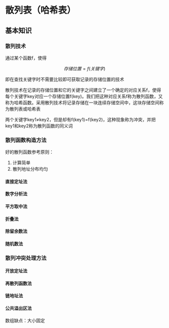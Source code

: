 # 散列表（哈希表）

## 基本知识

### 散列技术

通过某个函数f，使得

$$
存储位置=f(关键字)
$$

即在查找关键字时不需要比较即可获取记录的存储位置的技术

散列技术在记录的存储位置和它的关键字之间建立了一个确定的对应关系f，使得每个关键字key对应一个存储位置f(key)。我们把这种对应关系f称为散列函数，又称为哈希函数。采用散列技术将记录存储在一块连续存储空间中，这块存储空间称为散列表或哈希表

两个关键字key1≠key2，但是却有f(key1)=f(key2)，这种现象称为冲突，并把key1和key2称为散列函数的同义词

### 散列函数构造方法

好的散列函数参考原则：

1. 计算简单
2. 散列地址分布均匀

#### 直接定址法

#### 数字分析法

#### 平方取中法

#### 折叠法

#### 除留余数法

#### 随机数法

### 散列冲突处理方法

#### 开放定址法

#### 再散列函数法

#### 链地址法

#### 公共溢出区法


数组缺点：大小固定

